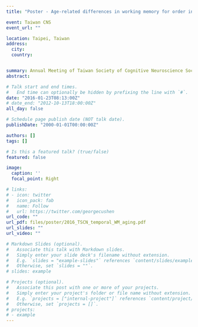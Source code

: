 ```yaml
---
title: "Poster - Age-related differences in working memory for order information: An fMRI study"

event: Taiwan CNS
event_url: ""

location: Taipei, Taiwan
address:
  city: 
  country: 


summary: Annual Meeting of Taiwan Society of Cognitive Neuroscience Society, Taipei, Taiwan
abstract: 

# Talk start and end times.
#   End time can optionally be hidden by prefixing the line with `#`.
date: "2016-01-23T08:13:00Z"
# date_end: "2012-10-13T18:00:00Z"
all_day: false

# Schedule page publish date (NOT talk date).
publishDate: "2000-01-01T00:00:00Z"

authors: []
tags: []

# Is this a featured talk? (true/false)
featured: false

image:
  caption: ''
  focal_point: Right

# links:
# - icon: twitter
#   icon_pack: fab
#   name: Follow
#   url: https://twitter.com/georgecushen
url_code: ""
url_pdf: files/poster/2016_TSCN_temporal_WM_aging.pdf
url_slides: ""
url_video: ""

# Markdown Slides (optional).
#   Associate this talk with Markdown slides.
#   Simply enter your slide deck's filename without extension.
#   E.g. `slides = "example-slides"` references `content/slides/example-slides.md`.
#   Otherwise, set `slides = ""`.
# slides: example

# Projects (optional).
#   Associate this post with one or more of your projects.
#   Simply enter your project's folder or file name without extension.
#   E.g. `projects = ["internal-project"]` references `content/project/deep-learning/index.md`.
#   Otherwise, set `projects = []`.
# projects:
# - example
---
```

